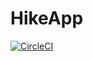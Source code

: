 # HikeApp

[![CircleCI](https://dl.circleci.com/status-badge/img/circleci/GT8Cnp5QeQ5JRptvg7vHpM/Qjf1yybo8Lo3wqu48i9T4J/tree/develop.svg?style=svg&circle-token=6cd355272fc0b6b13438d3171d69db3aa2af6473)](https://dl.circleci.com/status-badge/redirect/circleci/GT8Cnp5QeQ5JRptvg7vHpM/Qjf1yybo8Lo3wqu48i9T4J/tree/develop)
